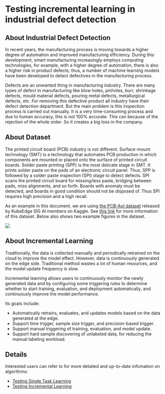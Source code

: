 # Testing incremental learning in industrial defect detection

## About Industrial Defect Detection 

In recent years, the manufacturing process is moving towards a higher degree of automation and improved manufacturing efficiency. During this development, smart manufacturing increasingly employs computing technologies, for example, with a higher degree of automation, there is also a higher risk in product defects; thus, a number of machine learning models have been developed to detect defectives in the manufacturing process.  

Defects are an unwanted thing in manufacturing industry. There are many types of defect in manufacturing like blow holes, pinholes, burr, shrinkage defects, mould material defects, pouring metal defects, metallurgical defects, etc. For removing this defective product all industry have their defect detection department. But the main problem is this inspection process is carried out manually. It is a very time-consuming process and due to human accuracy, this is not 100\% accurate. This can because of the rejection of the whole order. So it creates a big loss in the company.

## About Dataset

The printed circuit board (PCB) industry is not different. Surface-mount technology (SMT) is a technology that automates PCB production in which components are mounted or placed onto the surface of printed circuit boards. Solder paste printing (SPP) is the most delicate stage in SMT. It prints solder paste on the pads of an electronic circuit panel. Thus, SPP is followed by a solder paste inspection (SPI) stage to detect defects. SPI scans the printed circuit board for missing/less paste, bridging between pads, miss alignments, and so forth. Boards with anomaly must be detected, and boards in good condition should not be disposed of. Thus SPI requires high precision and a high recall. 

As an example in this document, we are using [the PCB-AoI dataset](https://www.kaggle.com/datasets/kubeedgeianvs/pcb-aoi) released by KubeEdge SIG AI members on Kaggle. See [this link](../scenarios/industrial-defect-detection/pcb-aoi.md) for more information of this dataset. Below also shows two example figures in the dataset. 

![](images/PCB-AoI_example.png)


## About Incremental Learning
Traditionally, the data is collected manually and periodically retrained on the cloud to improve the model effect. However, data is continuously generated on the edge side. Traditional method wastes a lot of human resources, and the model update frequency is slow.  

Incremental learning allows users to continuously monitor the newly generated data and by configuring some triggering rules to determine whether to start training, evaluation, and deployment automatically, and continuously improve the model performance.

Its goals include:
* Automatically retrains, evaluates, and updates models based on the data generated at the edge.
* Support time trigger, sample size trigger, and precision-based trigger.
* Support manual triggering of training, evaluation, and model update.
* Support hard sample discovering of unlabeled data,  for reducing the manual labeling workload. 

## Details
Interested users can refer to for more detailed and up-to-date infomation on algorithms: 
* [Testing Single Task Learning](../../docs/proposals/test-reports/testing-single-task-learning-in-industrial-defect-detection-with-pcb-aoi.md)  
* [Testing Incremental Learning](../../docs/proposals/test-reports/testing-incremental-learning-in-industrial-defect-detection-with-pcb-aoi.md)  
